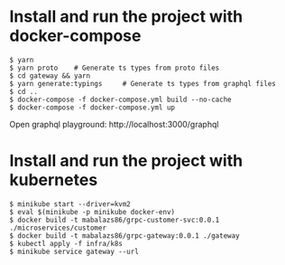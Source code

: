 # Install and run the project with docker-compose

```
$ yarn
$ yarn proto    # Generate ts types from proto files
$ cd gateway && yarn
$ yarn generate:typings     # Generate ts types from graphql files
$ cd ..
$ docker-compose -f docker-compose.yml build --no-cache
$ docker-compose -f docker-compose.yml up
```

Open graphql playground: http://localhost:3000/graphql

# Install and run the project with kubernetes

```
$ minikube start --driver=kvm2
$ eval $(minikube -p minikube docker-env)
$ docker build -t mabalazs86/grpc-customer-svc:0.0.1 ./microservices/customer
$ docker build -t mabalazs86/grpc-gateway:0.0.1 ./gateway
$ kubectl apply -f infra/k8s
$ minikube service gateway --url
```
